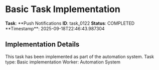# Basic Task Implementation

**Task**: **Push Notifications
**ID**: task_0122
**Status**: COMPLETED
**Timestamp\*\*: 2025-09-18T22:46:43.987304

## Implementation Details

This task has been implemented as part of the automation system.
Task type: Basic implementation
Worker: Automation System
